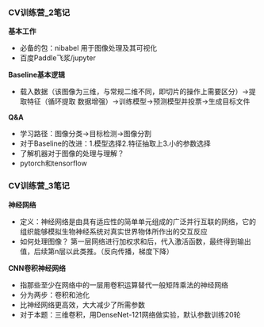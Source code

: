 ### CV训练营_2笔记
**基本工作** 
* 必备的包：nibabel 用于图像处理及其可视化
* 百度Paddle飞浆/jupyter

**Baseline基本逻辑**
* 载入数据（该图像为三维，与常规二维不同，即切片的操作上需要区分）->提取特征（循环提取 数据增强）->训练模型->预测模型并投票->生成目标文件

**Q&A**
* 学习路径：图像分类->目标检测->图像分割
* 对于Baseline的改进：1.模型选择2.特征抽取上3.小的参数选择
* 了解机器对于图像的处理与理解？
* pytorch和tensorflow

### CV训练营_3笔记
**神经网络**
* 定义：神经网络是由具有适应性的简单单元组成的广泛并行互联的网络，它的组织能够模拟生物神经系统对真实世界物体所作出的交互反应
* 如何处理图像？ 第一层网络进行加权求和后，代入激活函数，最终得到输出值，后续第n层以此类推。（反向传播，梯度下降）

**CNN卷积神经网络**
* 指那些至少在网络中的一层用卷积运算替代一般矩阵乘法的神经网络
* 分为两步：卷积和池化
* 比神经网络更高效，大大减少了所需参数
* 对于本题：三维卷积，用DenseNet-121网络做实验，默认参数训练20轮

